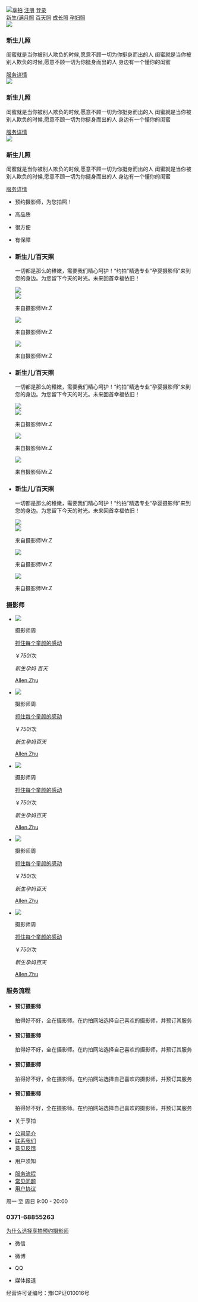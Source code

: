 <!DOCTYPE html>
<html>
<head>
<meta http-equiv="content-type" content="text/html;charset=utf-8">
<title></title>
<meta http-equiv="X-UA-Compatible" content="IE=edge,chrome=1">
<meta name="description" content="">
<meta name="keywords" content="keyword1,keyword2,keyword3..">
<style type="text/css">
</style>
<script src="js/jquery-1.11.1.min.js" type="text/javascript"></script>
</head>
<body>
<div class="banner">
	<div class="banner-top">
		<a href="#" target="_blank"><img src="images/photo.jpg" alt="享拍"></a>
		<a href="#" target="_blank" class="regist">注册</a>
		<a href="#" target="_blank" class="landing">登录</a>
		<div class="nav">
			<a href="#" target="_blank" class="first-a">新生/满月照</a>
			<a href="#" target="_blank">百天照</a>
			<a href="#" target="_blank">成长照</a>
			<a href="#" target="_blank">孕妇照</a>
		</div>
	</div>
	<div id="focus">
	<div class="focus is-focus">
		<img src="images/banner-pic1.jpg">
		<div class="content">
			<h3>新生儿照</h3>
			<p>闺蜜就是当你被别人欺负的时候,愿意不顾一切为你挺身而出的人 闺蜜就是当你被别人欺负的时候,愿意不顾一切为你挺身而出的人 身边有一个懂你的闺蜜</p>
			<a href="#" target="_blank">服务详情</a>
		</div>
	</div>
	<div class="focus">
		<img src="images/banner-pic2.jpg">
		<div class="content">
			<h3>新生儿照</h3>
			<p>闺蜜就是当你被别人欺负的时候,愿意不顾一切为你挺身而出的人 闺蜜就是当你被别人欺负的时候,愿意不顾一切为你挺身而出的人 身边有一个懂你的闺蜜</p>
			<a href="#" target="_blank">服务详情</a>
		</div>
	</div>
	<div class="focus">
		<img src="images/banner-pic1.jpg">
		<div class="content">
			<h3>新生儿照</h3>
			<p>闺蜜就是当你被别人欺负的时候,愿意不顾一切为你挺身而出的人 闺蜜就是当你被别人欺负的时候,愿意不顾一切为你挺身而出的人 身边有一个懂你的闺蜜</p>
			<a href="#" target="_blank">服务详情</a>
		</div>
	</div>
	</div>
</div>
<div class="wrapper clearfix ">
	<ul class="ul-title">
		<li class="l1"><i></i><p>预约摄影师，为您拍照！<p></li>
		<li class="l2"><i></i><p>高品质</p></li>
		<li class="l3"><i></i><p>很方便</p></li>
		<li class="l4"><i></i><p>有保障</p></li>
	</ul>
	<ul class="ul-content">
		<li class="m1">
			<h3>新生儿/百天照</h3>
			<p>一切都是那么的稚嫩，需要我们精心呵护！“约拍”精选专业“孕婴摄影师”来到您的身边。为您留下今天的时光。未来回首幸福依旧！</p>
			<a href="#" target="_blank"><img src="images/picture1.jpg" class="big-pic"></a>
			<div class="small-pic">
				<a href="#" target="_blank"><img src="images/picture1.jpg"></a>
				<span><i></i><p>来自摄影师Mr.Z</p></span>
			</div>
			<div class="small-pic" class="small-pic-m">
				<a href="#" target="_blank"><img src="images/picture1.jpg"></a>
				<span><i></i><p>来自摄影师Mr.Z</p></span>
			</div>
			<div class="small-pic">
				<a href="#" target="_blank"><img src="images/picture1.jpg"></a>
				<span><i></i><p>来自摄影师Mr.Z</p></span>
			</div>
		</li>
		<li class="m2">
			<h3>新生儿/百天照</h3>
			<p>一切都是那么的稚嫩，需要我们精心呵护！“约拍”精选专业“孕婴摄影师”来到您的身边。为您留下今天的时光。未来回首幸福依旧！</p>
			<a href="#" target="_blank"><img src="images/picture2.jpg"></a>
			<div class="small-pic">
				<a href="#" target="_blank"><img src="images/picture1.jpg"></a>
				<span><i></i><p>来自摄影师Mr.Z</p></span>
			</div>
			<div class="small-pic" class="small-pic-m">
				<a href="#" target="_blank"><img src="images/picture1.jpg"></a>
				<span><i></i><p>来自摄影师Mr.Z</p></span>
			</div>
			<div class="small-pic">
				<a href="#" target="_blank"><img src="images/picture1.jpg"></a>
				<span><i></i><p>来自摄影师Mr.Z</p></span>
			</div>
		</li>
		<li class="m3">
			<h3>新生儿/百天照</h3>
			<p>一切都是那么的稚嫩，需要我们精心呵护！“约拍”精选专业“孕婴摄影师”来到您的身边。为您留下今天的时光。未来回首幸福依旧！</p>
			<a href="#" target="_blank"><img src="images/picture1.jpg" class="big-pic"></a>
			<div class="small-pic">
				<a href="#" target="_blank"><img src="images/picture1.jpg"></a>
				<span><i></i><p>来自摄影师Mr.Z</p></span>
			</div>
			<div class="small-pic" class="small-pic-m">
				<a href="#" target="_blank"><img src="images/picture1.jpg"></a>
				<span><i></i><p>来自摄影师Mr.Z</p></span>
			</div>
			<div class="small-pic">
				<a href="#" target="_blank"><img src="images/picture1.jpg"></a>
				<span><i></i><p>来自摄影师Mr.Z</p></span>
			</div>
		</li>
	</ul>
</div>
<div class="wrap-title">
	<h3>摄影师</h3>
</div>
<div class="shoot clearfix">
	<ul>
		<li>
			<img src="images/picture2.jpg">
			<p class="this-p">摄影师周</p>
			<div class="shoot-con">
				<a href="#" target="_blank"><span>
					抓住每个童颜的感动
				</span></a>
				<div class="radius-img">
					<p>￥<em>750</em>/次</p>
				</div>
				<div class="shoot-l">
					<i>新生</i><i class="shoot-i2">孕妈</i>
					<i class="shoot-i3">百天</i>
					<a href="#" target="_blank"><p>Allen.Zhu</p></a>		
				</div>
			</div>
		</li>
		<li>
			<img src="images/picture2.jpg">
			<p class="this-p">摄影师周</p>
			<div class="shoot-con">
				<a href="#" target="_blank"><span>
					抓住每个童颜的感动
				</span></a>
				<div class="radius-img">
					<p>￥<em>750</em>/次</p>
				</div>
				<div class="shoot-l">
					<i>新生</i><i class="shoot-i2">孕妈</i><i class="shoot-i3">百天</i>
					<a href="#" target="_blank"><p>Allen.Zhu</p></a>
				</div>
			</div>
		</li>
		<li>
			<img src="images/picture2.jpg">
			<p class="this-p">摄影师周</p>
			<div class="shoot-con">
				<a href="#" target="_blank"><span>
					抓住每个童颜的感动
				</span></a>
				<div class="radius-img">
					<p>￥<em>750</em>/次</p>
				</div>
				<div class="shoot-l">
					<i>新生</i><i class="shoot-i2">孕妈</i><i class="shoot-i3">百天</i>
					<a href="#" target="_blank"><p>Allen.Zhu</p></a>
				</div>
			</div>
		</li>
		<li>
			<img src="images/picture2.jpg">
			<p class="this-p">摄影师周</p>
			<div class="shoot-con">
				<a href="#" target="_blank"><span>
					抓住每个童颜的感动
				</span></a>
				<div class="radius-img">
					<p>￥<em>750</em>/次</p>
				</div>
				<div class="shoot-l">
					<i>新生</i><i class="shoot-i2">孕妈</i><i class="shoot-i3">百天</i>
					<a href="#" target="_blank"><p>Allen.Zhu</p></a>
				</div>
			</div>			
		</li>
		<li class="last-l">
			<img src="images/picture2.jpg">
			<p class="this-p">摄影师周</p>
			<div class="shoot-con">
				<a href="#" target="_blank"><span>
					抓住每个童颜的感动
				</span></a>
				<div class="radius-img">
					<p>￥<em>750</em>/次</p>
				</div>
				<div class="shoot-l">
					<i>新生</i><i class="shoot-i2">孕妈</i><i class="shoot-i3">百天</i>
					<a href="#" target="_blank"><p>Allen.Zhu</p></a>
				</div>
			</div>
		</li>
	</ul>
</div>
<div class="wrap-title">
	<h3>服务流程</h3>
</div>
<div class="flow">
	<ul>
		<li class="flow-l1">
			<h4><i></i>预订摄影师</h4>
			<p>拍得好不好，全在摄影师。在约拍网站选择自己喜欢的摄影师，并预订其服务</p>
			<span></span>
		</li>
		<li class="flow-l2">
			<h4><i></i>预订摄影师</h4>
			<p>拍得好不好，全在摄影师。在约拍网站选择自己喜欢的摄影师，并预订其服务</p>
			<span></span>
		</li>
		<li class="flow-l3">
			<h4><i></i>预订摄影师</h4>
			<p>拍得好不好，全在摄影师。在约拍网站选择自己喜欢的摄影师，并预订其服务</p>
			<span></span>
		</li>
		<li class="flow-l4">
			<h4><i></i>预订摄影师</h4>
			<p>拍得好不好，全在摄影师。在约拍网站选择自己喜欢的摄影师，并预订其服务</p>
		</li>
	</ul>
</div>
<div class="footer-wrap">
	<div class="footer">
		<ul>
			<li><p>关于享拍</p></li>
			<li><a href="#" target="_blank">公司简介</a></li>
			<li><a href="#" target="_blank">联系我们</a></li>
			<li><a href="#" target="_blank">意见反馈</a></li>
		</ul>
		<ul>
			<li><p>用户须知</p></li>
			<li><a href="#" target="_blank">服务流程</a></li>
			<li><a href="#" target="_blank">常见问题</a></li>
			<li><a href="#" target="_blank">用户协议 </a></li>
		</ul>
		<div class="footer-m">
			<span><i></i>
			<p>周一 至 周日 9:00 - 20:00</p>
			<h3>0371-68855263</h3></span>
			<div class="quote">
				<i></i>
				<a href="#" target="_blank">
				为什么选择享拍预约摄影师
				</a>
				<i class="quote-e"></i>
			</div>
		</div>
		<div class="media">
			<ul>
				<li>
					<a href="#" target="_blank"></a>
					<p>微信</p>
				</li>
				<li>
					<a href="#" target="_blank" class="media-a1"></a>
					<p>微博</p>
				</li>
				<li>
					<a href="#" target="_blank" class="media-a2"></a>
					<p>QQ</p>
				</li>
				<li>
					<a href="#" target="_blank" class="media-a3"></a>
					<p>媒体报道 </p>
				</li>
			</ul>
		</div>
	</div>
</div>
<div class="footer-bottom">
	<div>
		<p>经营许可证编号：豫ICP证010016号</p>
	</div>
</div>
<script type="text/javascript" src="js/main.js">
</script>
</body>
</html>
